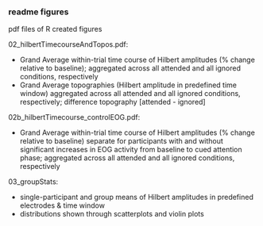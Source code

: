 ### readme figures
pdf files of R created figures

02_hilbertTimecourseAndTopos.pdf:
- Grand Average within-trial time course of Hilbert amplitudes (% change relative to baseline); aggregated across all attended and all ignored conditions, respectively
- Grand Average topographies (Hilbert amplitude in predefined time window) aggregated across all attended and all ignored conditions, respectively; difference topography [attended - ignored]

02b_hilbertTimecourse_controlEOG.pdf:
- Grand Average within-trial time course of Hilbert amplitudes (% change relative to baseline) separate for participants with and without significant increases in EOG activity from baseline to cued attention phase; aggregated across all attended and all ignored conditions, respectively

03_groupStats:
- single-participant and group means of Hilbert amplitudes in predefined electrodes & time window
- distributions shown through scatterplots and violin plots